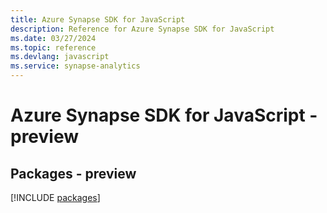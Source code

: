 ```yaml
---
title: Azure Synapse SDK for JavaScript
description: Reference for Azure Synapse SDK for JavaScript
ms.date: 03/27/2024
ms.topic: reference
ms.devlang: javascript
ms.service: synapse-analytics
---
```

# Azure Synapse SDK for JavaScript - preview
## Packages - preview
[!INCLUDE [packages](synapse-index.md)]